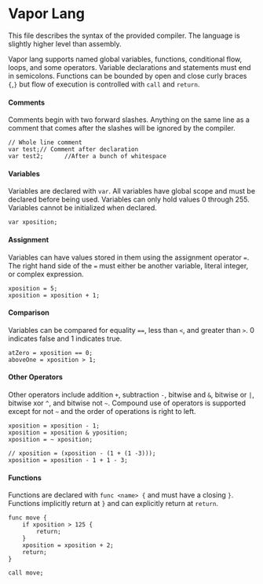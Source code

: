 # Vapor Lang
This file describes the syntax of the provided compiler. The language is slightly higher level than assembly.

Vapor lang supports named global variables, functions, conditional flow, loops, and some operators.
Variable declarations and statements must end in semicolons. Functions can be bounded by open and close curly braces `{`,`}` but flow of execution is controlled with `call` and `return`. 

#### Comments
Comments begin with two forward slashes. Anything on the same line as a comment that comes after the slashes will be ignored by the compiler.

    // Whole line comment
    var test;// Comment after declaration
    var test2;      //After a bunch of whitespace

#### Variables
Variables are declared with `var`. All variables have global scope and must be declared before being used. Variables can only hold values 0 through 255. Variables cannot be initialized when declared.

    var xposition;

#### Assignment
Variables can have values stored in them using the assignment operator `=`. The right hand side of the `=` must either be another variable, literal integer, or complex expression.

    xposition = 5;
    xposition = xposition + 1;

#### Comparison
Variables can be compared for equality `==`, less than `<`, and greater than `>`. 0 indicates false and 1 indicates true.

    atZero = xposition == 0;
    aboveOne = xposition > 1;

#### Other Operators
Other operators include addition `+`, subtraction `-`, bitwise and `&`, bitwise or `|`, bitwise xor `^`, and bitwise not `~`. Compound use of operators is supported except for not `~` and the order of operations is right to left.

    xposition = xposition - 1;
    xposition = xposition & yposition;
    xposition = ~ xposition;

    // xposition = (xposition - (1 + (1 -3)));
    xposition = xposition - 1 + 1 - 3;

#### Functions
Functions are declared with `func <name> {` and must have a closing `}`. Functions implicitly return at `}` and can explicitly return at `return`.

    func move {
        if xposition > 125 {
            return;
        }
        xposition = xposition + 2;
        return;
    }

    call move;
